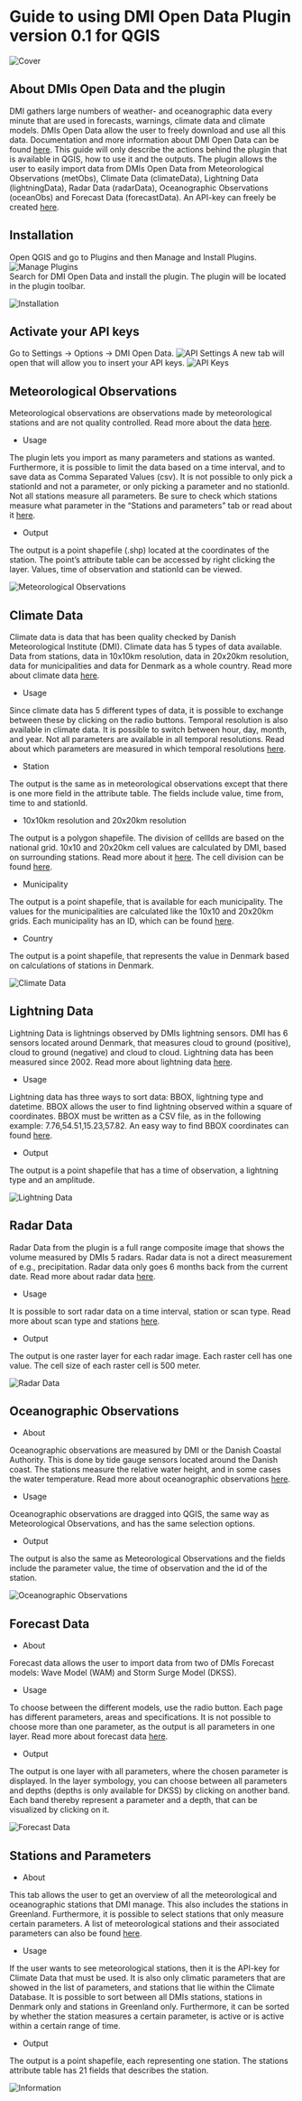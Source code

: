 # Guide to using DMI Open Data Plugin version 0.1 for QGIS

![Cover](guide%20image/cover.png)

## About DMIs Open Data and the plugin

DMI gathers large numbers of weather- and oceanographic data every minute that are used in forecasts, warnings, climate data and climate models. DMIs Open Data allow the user to freely download and use all this data. Documentation and more information about DMI Open Data can be found [here](https://confluence.govcloud.dk/display/FDAPI/Danish+Meteorological+Institute+-+Open+Data). 
This guide will only describe the actions behind the plugin that is available in QGIS, how to use it and the outputs. 
The plugin allows the user to easily import data from DMIs Open Data from Meteorological Observations (metObs), Climate Data (climateData), Lightning Data (lightningData), Radar Data (radarData), Oceanographic Observations (oceanObs) and Forecast Data (forecastData). An API-key can freely be created [here](https://confluence.govcloud.dk/display/FDAPI/User+Creation). 

## Installation

Open QGIS and go to Plugins and then Manage and Install Plugins. ![Manage Plugins](guide%20image/plugin_installer.png)  
Search for DMI Open Data and install the plugin. The plugin will be located in the plugin toolbar.

![Installation](guide%20image/installl.png)

## Activate your API keys

Go to Settings &rarr; Options &rarr; DMI Open Data. 
![API Settings](guide%20image/api_setting.png)
A new tab will open that will allow you to insert your API keys.
![API Keys](guide%20image/api_keys.png)

## Meteorological Observations

Meteorological observations are observations made by meteorological stations and are not quality controlled. Read more about the data [here](https://confluence.govcloud.dk/display/FDAPI/Meteorological+Observation). 
 - Usage

The plugin lets you import as many parameters and stations as wanted. Furthermore, it is possible to limit the data based on a time interval, and to save data as Comma Separated Values (csv).
It is not possible to only pick a stationId and not a parameter, or only picking a parameter and no stationId. Not all stations measure all parameters. Be sure to check which stations measure what parameter in the “Stations and parameters” tab or read about it [here](https://confluence.govcloud.dk/pages/viewpage.action?pageId=53086560). 
 - Output

The output is a point shapefile (.shp) located at the coordinates of the station. The point’s attribute table can be accessed by right clicking the layer. Values, time of observation and stationId can be viewed. 

![Meteorological Observations](guide%20image/metobs.png)

## Climate Data

Climate data is data that has been quality checked by Danish Meteorological Institute (DMI). Climate data has 5 types of data available. Data from stations, data in 10x10km resolution, data in 20x20km resolution, data for municipalities and data for Denmark as a whole country. Read more about climate data [here](https://confluence.govcloud.dk/display/FDAPI/Climate+data).
 - Usage

Since climate data has 5 different types of data, it is possible to exchange between these by clicking on the radio buttons. Temporal resolution is also available in climate data. It is possible to switch between hour, day, month, and year. Not all parameters are available in all temporal resolutions. Read about which parameters are measured in which temporal resolutions [here](https://confluence.govcloud.dk/pages/viewpage.action?pageId=41717444).
 - Station

The output is the same as in meteorological observations except that there is one more field in the attribute table. The fields include value, time from, time to and stationId.  
 - 10x10km resolution and 20x20km resolution

The output is a polygon shapefile. The division of cellIds are based on the national grid. 10x10 and 20x20km cell values are calculated by DMI, based on surrounding stations. Read more about it [here](https://confluence.govcloud.dk/pages/viewpage.action?pageId=41718900). The cell division can be found [here](https://confluence.govcloud.dk/pages/viewpage.action?pageId=41718900). 
 - Municipality 

The output is a point shapefile, that is available for each municipality. The values for the municipalities are calculated like the 10x10 and 20x20km grids. Each municipality has an ID, which can be found [here](https://danmarksadresser.dk/adressedata/kodelister/kommunekodeliste).
 - Country

The output is a point shapefile, that represents the value in Denmark based on calculations of stations in Denmark. 

![Climate Data](guide%20image/climate.png)

## Lightning Data

Lightning Data is lightnings observed by DMIs lightning sensors. DMI has 6 sensors located around Denmark, that measures cloud to ground (positive), cloud to ground (negative) and cloud to cloud. Lightning data has been measured since 2002. Read more about lightning data [here](https://confluence.govcloud.dk/display/FDAPI/Lightning+data).
 - Usage

Lightning data has three ways to sort data: BBOX, lightning type and datetime. 
BBOX allows the user to find lightning observed within a square of coordinates. BBOX must be written as a CSV file, as in the following example: 7.76,54.51,15.23,57.82. An easy way to find BBOX coordinates can found [here](https://boundingbox.klokantech.com/). 
 - Output 

The output is a point shapefile that has a time of observation, a lightning type and an amplitude.

![Lightning Data](guide%20image/lightning.png)

## Radar Data

Radar Data from the plugin is a full range composite image that shows the volume measured by DMIs 5 radars. Radar data is not a direct measurement of e.g., precipitation. Radar data only goes 6 months back from the current date. Read more about radar data [here](https://confluence.govcloud.dk/display/FDAPI/Radar+Data).
 - Usage

It is possible to sort radar data on a time interval, station or scan type. Read more about scan type and stations [here](https://confluence.govcloud.dk/pages/viewpage.action?pageId=41719032). 
 - Output

The output is one raster layer for each radar image. Each raster cell has one value. The cell size of each raster cell is 500 meter. 

![Radar Data](guide%20image/radar.png)

## Oceanographic Observations

 - About

Oceanographic observations are measured by DMI or the Danish Coastal Authority. This is done by tide gauge sensors located around the Danish coast. The stations measure the relative water height, and in some cases the water temperature. Read more about oceanographic observations [here](https://confluence.govcloud.dk/display/FDAPI/Oceanographic+Observation).
 - Usage

Oceanographic observations are dragged into QGIS, the same way as Meteorological Observations, and has the same selection options. 
 - Output

The output is also the same as Meteorological Observations and the fields include the parameter value, the time of observation and the id of the station. 

![Oceanographic Observations](guide%20image/ocean.png)

## Forecast Data

 - About

Forecast data allows the user to import data from two of DMIs Forecast models: Wave Model (WAM) and Storm Surge Model (DKSS).
 - Usage

To choose between the different models, use the radio button. Each page has different parameters, areas and specifications. It is not possible to choose more than one parameter, as the output is all parameters in one layer. Read more about forecast data [here](https://confluence.govcloud.dk/display/FDAPI/Forecast+Data). 
 - Output

The output is one layer with all parameters, where the chosen parameter is displayed. In the layer symbology, you can choose between all parameters and depths (depths is only available for DKSS) by clicking on another band. Each band thereby represent a parameter and a depth, that can be visualized by clicking on it. 

![Forecast Data](guide%20image/forecast.png)

## Stations and Parameters

- About

This tab allows the user to get an overview of all the meteorological and oceanographic stations that DMI manage. This also includes the stations in Greenland. Furthermore, it is possible to select stations that only measure certain parameters. A list of meteorological stations and their associated parameters can also be found [here](https://confluence.govcloud.dk/pages/viewpage.action?pageId=53086560).
- Usage

If the user wants to see meteorological stations, then it is the API-key for Climate Data that must be used. It is also only climatic parameters that are showed in the list of parameters, and stations that lie within the Climate Database. It is possible to sort between all DMIs stations, stations in Denmark only and stations in Greenland only. Furthermore, it can be sorted by whether the station measures a certain parameter, is active or is active within a certain range of time. 
- Output

The output is a point shapefile, each representing one station. The stations attribute table has 21 fields that describes the station.

![Information](guide%20image/information.png)
